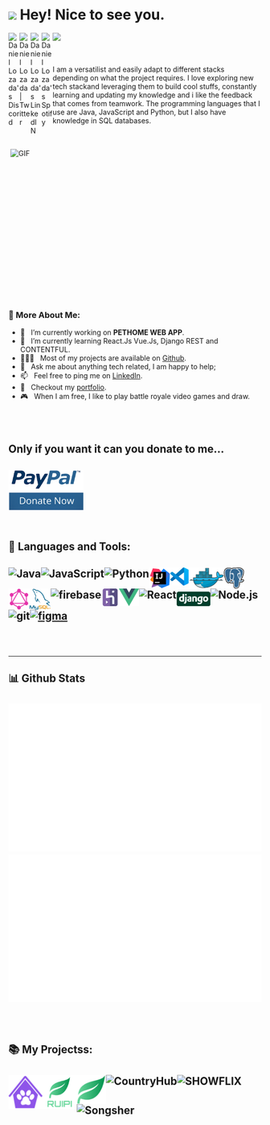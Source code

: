 <h1><img src="https://emojis.slackmojis.com/emojis/images/1531849430/4246/blob-sunglasses.gif?1531849430" width="30"/> Hey! Nice to see you.</h1>


<a href="https://discord.gg/E3QzBH2C" target="_blank">
  <img align="left" alt="Daniel Lozada's Discord" width="22px" src="https://raw.githubusercontent.com/peterthehan/peterthehan/master/assets/discord.svg" />
</a>
<a href="https://twitter.com/dflr10" target="_blank">
  <img align="left" alt="Daniel Lozada | Twitter" width="22px" src="https://raw.githubusercontent.com/peterthehan/peterthehan/master/assets/twitter.svg" />
</a>
<a href="https://www.linkedin.com/in/daniel-felipe-lozada-ramirez-28b239115/" target="_blank">
  <img align="left" alt="Daniel Lozada's LinkedIN" width="22px" src="https://raw.githubusercontent.com/peterthehan/peterthehan/master/assets/linkedin.svg" />
</a>
<a href="https://open.spotify.com/user/rhgr66eh3m8cm2hgh7wxz1f4v?si=-C63bbCfRPG23Q3nx1RddA&dl_branch=1" target="_blank">
  <img align="left" alt="Daniel Lozada's Spotify" width="22px" src="https://raw.githubusercontent.com/peterthehan/peterthehan/master/assets/spotify.svg" />
</a>

![](https://visitor-badge.glitch.me/badge?page_id=dflr10.dflr10)

<br />


I am a versatilist and easily adapt to different stacks depending on what the project requires. I love exploring new tech stackand leveraging them to build cool stuffs, constantly learning and updating my knowledge and i like the feedback that comes from teamwork. The programming languages that I use are Java, JavaScript and Python, but I also have knowledge in SQL databases.

<br/>
<br/>

  <img align="right" alt="GIF" src="https://github.com/abhisheknaiidu/abhisheknaiidu/blob/master/code.gif?raw=true" width="500" height="320" />
  <br/>
  
  
### 🧐 More About Me:

- 🔭 &nbsp; I’m currently working on **PETHOME WEB APP**.
- 🌱 &nbsp; I’m currently learning React.Js Vue.Js, Django REST and CONTENTFUL. 
- 👨🏻‍💻 &nbsp; Most of my projects are available on [Github](https://github.com/dflr10?tab=repositories).
- 💬 &nbsp; Ask me about anything tech related, I am happy to help;
- 📫 &nbsp; Feel free to ping me on [LinkedIn](https://www.linkedin.com/in/daniel-felipe-lozada-ramirez-28b239115/).
- 📝 &nbsp; Checkout my [portfolio](https://dflr10.github.io/Portfolio-CV/).
- 🎮 &nbsp; When I am free, I like to play battle royale video games and draw.

<br>
<br>
<h2>Only if you want it can you donate to me...<h2/>
<a href="https://paypal.me/donatetodaniellozada?locale.x=es_XC" target="_blank"><img src="./assets/paypal.png" alt="Buy Me A Coffee" width="150"></a>
<br>
<br>
  
<h2> 🔨 Languages and Tools: <h2/>
  
<a href="https://www.java.com" target="_blank"><img align="left" alt="Java" height ="42px" src="https://raw.githubusercontent.com/rahul-jha98/github_readme_icons/main/language_and_tools/square/java/java.svg"></a>
  
<a href="https://developer.mozilla.org/en-US/docs/Web/JavaScript" target="_blank"> <img align="left" alt="JavaScript" height ="42px"  src="https://raw.githubusercontent.com/rahul-jha98/github_readme_icons/main/language_and_tools/square/javascript/javascript.svg"></a>
  
<a href="https://www.python.org" target="_blank"><img align="left" alt="Python" height ="42px" src="https://raw.githubusercontent.com/rahul-jha98/github_readme_icons/main/language_and_tools/square/python/python.svg"></a>
  
<!-- <a href="https://www.php.net/" target="_blank"><img align="left" alt="PHP" height ="36px" src="./assets/php.png"></a> -->
  
<a href="https://www.jetbrains.com/es-es/idea/" target="_blank"><img align="left" alt="IntelliJ IDEA" height ="42px" src="./assets/intellij-idea.png"></a>
  
<a href="https://code.visualstudio.com/" target="_blank"><img align="left" alt="VS Code" height ="36px" src="./assets/vscode.png"></a>  
  
<a href="https://www.docker.com/" target="_blank"> <img align="left" alt="Docker" height ="42px" src="./assets/docker.png"></a>
  
<a href="https://www.mysql.com/" target="_blank"><img align="left" alt="MySQL" height ="42px" src="./assets/postgresql.png"></a>

<a href="https://graphql.org/" target="_blank"><img align="left" alt="GraphQL " height ="42px" src="./assets/graphql.png"></a>

<a href="https://www.postgresql.org/" target="_blank"><img align="left" alt="PostgreSQL" height ="42px" src="./assets/mysql.png"></a>
  
<a href="https://firebase.google.com/" target="_blank"> <img align="left" src="https://raw.githubusercontent.com/rahul-jha98/github_readme_icons/main/language_and_tools/square/firebase/firebase.svg" alt="firebase" height ="42px"/></a>
  
<a href="https://www.heroku.com" target="_blank"> <img align="left" src="./assets/heroku.png" alt="firebase" height ="35px"/></a>
  
<a href="https://vuejs.org/" target="_blank"> <img align="left" alt="Vue" height ="35px" src="./assets/vue.png"></a>

<a href="https://reactjs.org/" target="_blank"> <img align="left" alt="React" height ="42px" src="https://raw.githubusercontent.com/rahul-jha98/github_readme_icons/main/language_and_tools/square/react/react.svg"></a>
   
<a href="https://www.djangoproject.com/" target="_blank"><img align="left" alt="DjangoREST" height ="42px" src="./assets/django.png"></a>
  
<a href="https://nodejs.org" target="_blank"><img align="left" alt="Node.js" height ="42px" src="https://raw.githubusercontent.com/rahul-jha98/github_readme_icons/main/language_and_tools/square/node/node.svg"></a>
  
<a href="https://git-scm.com/" target="_blank"> <img src="https://raw.githubusercontent.com/rahul-jha98/github_readme_icons/main/language_and_tools/square/git-scm/git-scm.svg" align="left" alt="git" height='42px'/> </a>
  
<a href="https://www.figma.com/" target="_blank"> <img src="https://raw.githubusercontent.com/rahul-jha98/github_readme_icons/main/language_and_tools/square/figma/figma.svg" alt="figma" height='42px'/> </a>

<br>
<hr>
<h2> 📊 Github Stats <h2/>
<a href='https://github.com/dflr10/github-stats-transparent'>
 
![Stats Overview](https://raw.githubusercontent.com/dflr10/github-stats-transparent/36bc2e58f8873a1baa7d09313c794e08ca3d84e3/generated/overview.svg)
![Most Used Languages](https://raw.githubusercontent.com/dflr10/github-stats-transparent/36bc2e58f8873a1baa7d09313c794e08ca3d84e3/generated/languages.svg)
  
</a>
<br>
<h2> 📚 My Projectss: <h2/>

<a href="https://pethomemintic-fe.herokuapp.com" target="_blank"> <img alt="RUIPI" src="./projects/pethome64p.png" height="68" align="left"> </a>
<a href="https://github.com/dflr10/RUIPI" target="_blank"> <img alt="RUIPI" src="./projects/ruipi.png" height="68" align="left"> </a>
<a href="https://github.com/dflr10/RUIPIWebapp" target="_blank"> <img alt="RUIPI Web App" src="./projects/ruipiweb.png" height="58" align="left"> </a>
<a href="https://github.com/dflr10/flags-react-project" target="_blank"> <img alt="CountryHub" src="./projects/CountryHub.ico" height="58" align="left"> </a>
<a href="https://github.com/dflr10/SHOWFLIX" target="_blank"> <img alt="SHOWFLIX" src="./projects/SHOWFLIX.ico"  height="58" align="left"> </a>
<a href="https://github.com/dflr10/Songcher" target="_blank"> <img alt="Songsher" src="./projects/Songsher.ico" height="58" align="left"> </a>
